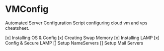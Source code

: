 # VMConfig
Automated Server Configuration Script
configuring cloud vm and vps cheatsheet.

[x] Installing OS & Config
[x] Creating Swap Memory
[x] Installing LAMP
[x] Config & Secure LAMP
[] Setup NameServers
[] Setup Mail Servers
